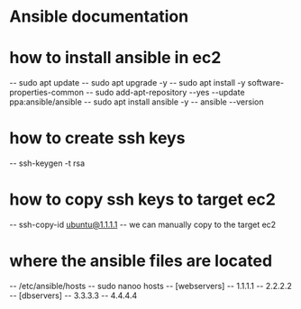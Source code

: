 # Ansible documentation

# how to install ansible in ec2
-- sudo apt update
-- sudo apt upgrade -y
-- sudo apt install -y software-properties-common
-- sudo add-apt-repository --yes --update ppa:ansible/ansible
-- sudo apt install ansible -y
-- ansible --version

# how to create ssh keys
-- ssh-keygen -t rsa

# how to copy ssh keys to target ec2
-- ssh-copy-id ubuntu@1.1.1.1
-- we can manually copy to the target ec2

# where the ansible files are located
-- /etc/ansible/hosts
-- sudo nanoo hosts
-- [webservers]
  -- 1.1.1.1
  -- 2.2.2.2
-- [dbservers]
  -- 3.3.3.3
  -- 4.4.4.4
